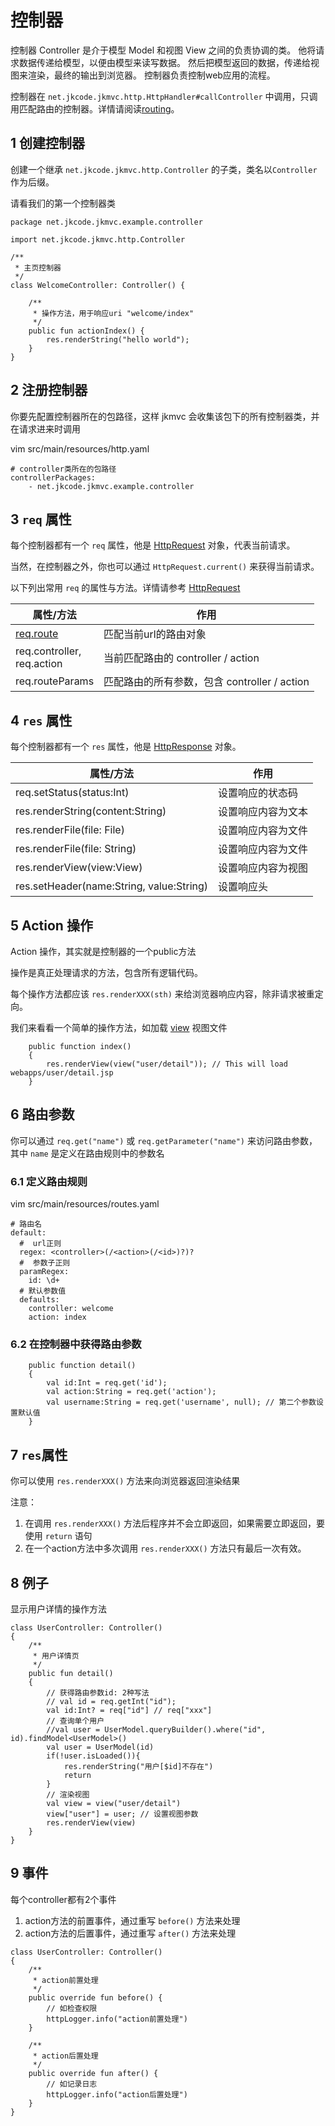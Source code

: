 # 控制器

控制器 Controller 是介于模型 Model 和视图 View 之间的负责协调的类。 他将请求数据传递给模型，以便由模型来读写数据。 然后把模型返回的数据，传递给视图来渲染，最终的输出到浏览器。 控制器负责控制web应用的流程。

控制器在 `net.jkcode.jkmvc.http.HttpHandler#callController` 中调用，只调用匹配路由的控制器。详情请阅读[routing](routing.cn.md)。

## 1 创建控制器

创建一个继承 `net.jkcode.jkmvc.http.Controller` 的子类，类名以`Controller`作为后缀。

请看我们的第一个控制器类

```
package net.jkcode.jkmvc.example.controller

import net.jkcode.jkmvc.http.Controller

/**
 * 主页控制器
 */
class WelcomeController: Controller() {

    /**
     * 操作方法，用于响应uri "welcome/index"
     */
    public fun actionIndex() {
        res.renderString("hello world");
    }
}
```

## 2 注册控制器

你要先配置控制器所在的包路径，这样 jkmvc 会收集该包下的所有控制器类，并在请求进来时调用

vim src/main/resources/http.yaml

```
# controller类所在的包路径
controllerPackages:
    - net.jkcode.jkmvc.example.controller
```

## 3 `req` 属性

每个控制器都有一个 `req` 属性，他是 [HttpRequest](request.cn.md) 对象，代表当前请求。

当然，在控制器之外，你也可以通过 `HttpRequest.current()` 来获得当前请求。

以下列出常用 `req` 的属性与方法。详情请参考 [HttpRequest](request.cn.md)

属性/方法 | 作用
--- | ---
[req.route](route.cn.md) | 匹配当前url的路由对象
req.controller, <br /> req.action | 当前匹配路由的 controller / action
req.routeParams | 匹配路由的所有参数，包含 controller / action

## 4 `res` 属性

每个控制器都有一个 `res` 属性，他是 [HttpResponse](response.cn.md) 对象。

属性/方法 | 作用
--- | ---
req.setStatus(status:Int)| 设置响应的状态码
res.renderString(content:String) | 设置响应内容为文本
res.renderFile(file: File) | 设置响应内容为文件
res.renderFile(file: String) | 设置响应内容为文件
res.renderView(view:View) | 设置响应内容为视图
res.setHeader(name:String, value:String) | 设置响应头

## 5 Action 操作

Action 操作，其实就是控制器的一个public方法

操作是真正处理请求的方法，包含所有逻辑代码。

每个操作方法都应该 `res.renderXXX(sth)` 来给浏览器响应内容，除非请求被重定向。

我们来看看一个简单的操作方法，如加载 [view](view.cn.md) 视图文件

```
	public function index()
	{
		res.renderView(view("user/detail")); // This will load webapps/user/detail.jsp
	}
```

## 6 路由参数

你可以通过 `req.get("name")` 或 `req.getParameter("name")` 来访问路由参数，其中 `name` 是定义在路由规则中的参数名

### 6.1 定义路由规则

vim src/main/resources/routes.yaml

```
# 路由名
default:
  #  url正则
  regex: <controller>(/<action>(/<id>)?)?
  #  参数子正则
  paramRegex:
    id: \d+
  # 默认参数值
  defaults:
    controller: welcome
    action: index
```

### 6.2 在控制器中获得路由参数

```
	public function detail()
	{
		val id:Int = req.get('id');
		val action:String = req.get('action');
		val username:String = req.get('username', null); // 第二个参数设置默认值
	}
```

## 7 `res`属性

你可以使用 `res.renderXXX()` 方法来向浏览器返回渲染结果

注意：

1. 在调用 `res.renderXXX()` 方法后程序并不会立即返回，如果需要立即返回，要使用 `return` 语句
2. 在一个action方法中多次调用 `res.renderXXX()` 方法只有最后一次有效。


## 8 例子

显示用户详情的操作方法

```
class UserController: Controller()
{
    /**
     * 用户详情页
     */
    public fun detail()
    {
        // 获得路由参数id: 2种写法
        // val id = req.getInt("id");
        val id:Int? = req["id"] // req["xxx"]
        // 查询单个用户
        //val user = UserModel.queryBuilder().where("id", id).findModel<UserModel>()
        val user = UserModel(id)
        if(!user.isLoaded()){
            res.renderString("用户[$id]不存在")
            return
        }
        // 渲染视图
        val view = view("user/detail")
        view["user"] = user; // 设置视图参数
        res.renderView(view)
    }
}
```

## 9 事件

每个controller都有2个事件

1. action方法的前置事件，通过重写 `before()` 方法来处理
2. action方法的后置事件，通过重写 `after()` 方法来处理

```
class UserController: Controller()
{
    /**
     * action前置处理
     */
    public override fun before() {
        // 如检查权限
        httpLogger.info("action前置处理")
    }

    /**
     * action后置处理
     */
    public override fun after() {
        // 如记录日志
        httpLogger.info("action后置处理")
    }
}
```
